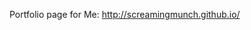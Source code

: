 Portfolio page for Me:
<a href="http://screamingmunch.github.io/">http://screamingmunch.github.io/</a>